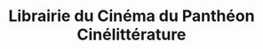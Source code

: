 ---
title: "Librairie du Cinéma du Panthéon Cinélittérature"
url: /paris/librairie-du-cinema-du-pantheon-cinelitterature/
shop: livres
---